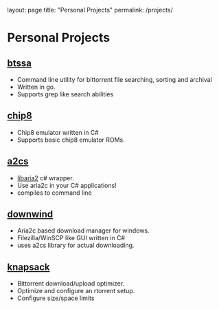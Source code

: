 layout: page
title: "Personal Projects"
permalink: /projects/
# Personal Projects

## [btssa](https://github.com/benkrueger/btssa)
- Command line utility for bittorrent file searching, sorting and archival
- Written in go.
- Supports grep like search abilities

## [chip8](https://github.com/benkrueger/chip8)
- Chip8 emulator written in C#
- Supports basic chip8 emulator ROMs.

## [a2cs](https://github.com/benkrueger/a2cs)
- [libaria2](https://aria2.github.io/) c# wrapper.
- Use aria2c in your C# applications!
- compiles to command line 

## [downwind](https://github.com/benkrueger/downwind)
- Aria2c based download manager for windows.
- Filezilla/WinSCP like GUI written in C#
- uses a2cs library for actual downloading.

## [knapsack](https://github.com/benkrueger/knapsack)
- Bittorrent download/upload optimizer.
- Optimize and configure an rtorrent setup.
- Configure size/space limits 